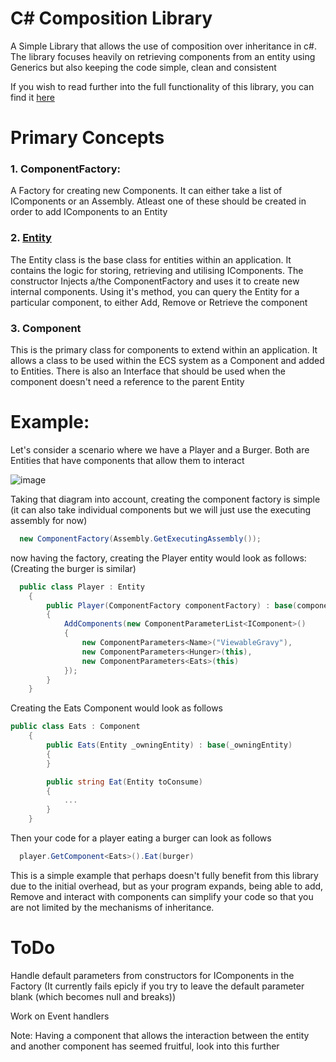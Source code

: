 # C# Composition Library
A Simple Library that allows the use of composition over inheritance in c#. The library focuses heavily on retrieving components from an entity using Generics but also keeping the code simple, clean and consistent

  If you wish to read further into the full functionality of this library, you can find it [here]("https://github.com/ViewableGravy/CSharp-Composition-Library/wiki")

# Primary Concepts
### 1. ComponentFactory: 
  A Factory for creating new Components. It can either take a list of IComponents or an Assembly. Atleast one of these should be created in order to add IComponents to an Entity
  
### 2. [Entity](https://github.com/ViewableGravy/CSharp-Composition-Library/wiki/Entity)
  The Entity class is the base class for entities within an application. It contains the logic for storing, retrieving and utilising IComponents. The constructor Injects a/the ComponentFactory and uses it to create new internal components. Using it's method, you can query the Entity for a particular component, to either Add, Remove or Retrieve the component
  
### 3. Component
  This is the primary class for components to extend within an application. It allows a class to be used within the ECS system as a Component and added to Entities. There is also an Interface that should be used when the component doesn't need a reference to the parent Entity
  
  
# Example:
Let's consider a scenario where we have a Player and a Burger. Both are Entities that have components that allow them to interact

![image](https://user-images.githubusercontent.com/42259073/109454708-ea5d2780-7aa8-11eb-9366-91dc44e97248.png)

Taking that diagram into account, creating the component factory is simple (it can also take individual components but we will just use the executing assembly for now)

```cs
  new ComponentFactory(Assembly.GetExecutingAssembly());
```

now having the factory, creating the Player entity would look as follows: (Creating the burger is similar)
```cs
  public class Player : Entity
    {
        public Player(ComponentFactory componentFactory) : base(componentFactory)
        {
            AddComponents(new ComponentParameterList<IComponent>()
            {
                new ComponentParameters<Name>("ViewableGravy"),
                new ComponentParameters<Hunger>(this),
                new ComponentParameters<Eats>(this)
            });
        }
    }
```

Creating the Eats Component would look as follows
```cs
public class Eats : Component
    {
        public Eats(Entity _owningEntity) : base(_owningEntity)
        {
        }

        public string Eat(Entity toConsume)
        {
            ...
        }
    }
```

Then your code for a player eating a burger can look as follows
```cs
  player.GetComponent<Eats>().Eat(burger)
```

This is a simple example that perhaps doesn't fully benefit from this library due to the initial overhead, but as your program expands, being able to add, Remove and interact with components can simplify your code so that you are not limited by the mechanisms of inheritance.

# ToDo
  Handle default parameters from constructors for IComponents in the Factory (It currently fails epicly if you try to leave the default parameter blank (which becomes null and breaks))
  
  Work on Event handlers
  
  Note: Having a component that allows the interaction between the entity and another component has seemed fruitful, look into this further
